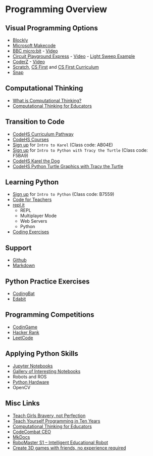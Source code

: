 # Programming Overview

## Visual Programming Options
* [Blockly](https://developers.google.com/blockly/)
* [Microsoft Makecode](https://www.microsoft.com/en-us/makecode)
* [BBC micro:bit](https://microbit.org) - [Video](https://www.youtube.com/watch?v=Wuza5WXiMkc)
* [Circuit Playground Express](https://www.adafruit.com/product/3333) - [Video](https://www.youtube.com/watch?v=4lGRgO40UhM) - [Light Sweep Example](../light-sweep/)
* [CoderZ](http://www.GoCoderZ.com/) - [Video](https://www.youtube.com/watch?v=au3qUudqBo8)
* [Scratch](https://scratch.mit.edu), [CS First](https://csfirst.withgoogle.com) and [CS First Curriculum](https://csfirst.withgoogle.com/c/cs-first/en/curriculum.html)
* [Snap](https://snap.berkeley.edu)

## Computational Thinking
* [What is Computational Thinking?](https://www.youtube.com/watch?v=sxUJKn6TJOI)
* [Computational Thinking for Educators](https://computationalthinkingcourse.withgoogle.com/course)

## Transition to Code
* [CodeHS Curriculum Pathway](https://codehs.com/info/curriculum/pathways/6-12)
* [CodeHS Courses](https://codehs.com/course/catalog?ms=false&hs=false&tab=all)
* [Sign up](https://codehs.com/go/AB04E) for ``Intro to Karel`` (Class code: AB04E) 
* [Sign up](https://codehs.com/go/F5BA9) for ``Intro to Python with Tracy the Turtle`` (Class code: F5BA9)
* [CodeHS Karel the Dog](https://codehs.com/editor/hoc/video/540744/3832/2640?)
* [CodeHS Python Turtle Graphics with Tracy the Turtle](https://codehs.com/hoc_turtle) 


## Learning Python
* [Sign up](http://codehs.com/go/B7559) for ``Intro to Python`` (Class code: B7559)
* [Code for Teachers](https://www.youtube.com/playlist?list=PLzP_6l8bQEa9Q-ARfEFsTuXk8GMHkKStD)
* [repl.it](https://repl.it)
    * REPL
    * Multiplayer Mode
    * Web Servers
    * Python 
* [Coding Exercises](../python-basics)


## Support
* [Github](https://github.com)
* [Markdown](../markdown)


## Python Practice Exercises
* [CodingBat](http://codingbat.com/python)
* [Edabit](https://edabit.com)


## Programming Competitions
* [CodinGame](https://www.codingame.com)
* [Hacker Rank](https://www.hackerrank.com)
* [LeetCode](https://leetcode.com)


## Applying Python Skills
* [Jupyter Notebooks](https://colab.research.google.com/notebooks/charts.ipynb#scrollTo=08RTGn_xE3MP)
* [Gallery of Interesting Notebooks](https://github.com/jupyter/jupyter/wiki/A-gallery-of-interesting-Jupyter-Notebooks)
* Robots and ROS
* [Python Hardware](https://circuitpython.org/downloads)
* OpenCV

## Misc Links
* [Teach Girls Bravery, not Perfection](https://www.ted.com/talks/reshma_saujani_teach_girls_bravery_not_perfection?language=en)
* [Teach Yourself Programming in Ten Years](http://norvig.com/21-days.html)
* [Computational Thinking for Educators](https://computationalthinkingcourse.withgoogle.com/course)
* [CodeCombat CEO](http://www.nickwinter.net)
* [MkDocs](http://www.mkdocs-demo.org)
* [RoboMaster S1 – Intelligent Educational Robot](https://www.dji.com/robomaster-s1)
* [Create 3D games with friends, no experience required](https://www.blog.google/technology/area-120/create-3d-games-friends-no-experience-required/)
